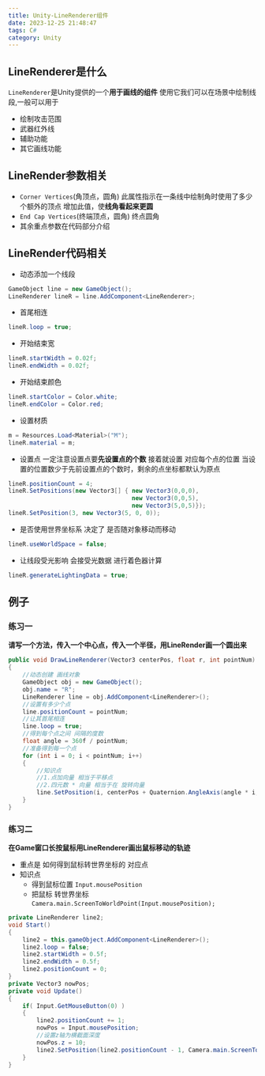 ```yaml
---
title: Unity-LineRenderer组件
date: 2023-12-25 21:48:47
tags: C#
category: Unity
---
```

## LineRenderer是什么
```LineRenderer```是Unity提供的一个**用于画线的组件**
使用它我们可以在场景中绘制线段,一般可以用于
- 绘制攻击范围
- 武器红外线
- 辅助功能
- 其它画线功能

## LineRender参数相关
- ```Corner Vertices```(角顶点，圆角)
此属性指示在一条线中绘制角时使用了多少个额外的顶点
增加此值，使**线角看起来更圆**
- ```End Cap Vertices```(终端顶点，圆角)
终点圆角
- 其余重点参数在代码部分介绍
## LineRender代码相关
- 动态添加一个线段
```C#
GameObject line = new GameObject();
LineRenderer lineR = line.AddComponent<LineRenderer>;
```
- 首尾相连
```C#
lineR.loop = true;
```
- 开始结束宽
```C#
lineR.startWidth = 0.02f;
lineR.endWidth = 0.02f;
```
- 开始结束颜色
```C#
lineR.startColor = Color.white;
lineR.endColor = Color.red;
```
- 设置材质
```C#
m = Resources.Load<Material>("M");
lineR.material = m;
```
- 设置点
一定注意设置点要**先设置点的个数**
接着就设置 对应每个点的位置
当设置的位置数少于先前设置点的个数时，剩余的点坐标都默认为原点
```C#
lineR.positionCount = 4;
lineR.SetPositions(new Vector3[] { new Vector3(0,0,0),
                                   new Vector3(0,0,5),
                                   new Vector3(5,0,5)});
lineR.SetPosition(3, new Vector3(5, 0, 0));
```
- 是否使用世界坐标系
决定了 是否随对象移动而移动
```C#
lineR.useWorldSpace = false;
```
- 让线段受光影响 会接受光数据 进行着色器计算
```C#
lineR.generateLightingData = true;
```

## 例子
### 练习一
**请写一个方法，传入一个中心点，传入一个半径，用LineRender画一个圆出来**
```C#
public void DrawLineRenderer(Vector3 centerPos, float r, int pointNum)
{
    //动态创建 画线对象
    GameObject obj = new GameObject();
    obj.name = "R";
    LineRenderer line = obj.AddComponent<LineRenderer>();
    //设置有多少个点
    line.positionCount = pointNum;
    //让其首尾相连
    line.loop = true;
    //得到每个点之间 间隔的度数
    float angle = 360f / pointNum;
    //准备得到每一个点
    for (int i = 0; i < pointNum; i++)
    {
        //知识点
        //1.点加向量 相当于平移点
        //2.四元数 * 向量 相当于在 旋转向量
        line.SetPosition(i, centerPos + Quaternion.AngleAxis(angle * i, Vector3.up) * Vector3.forward * r);
    }
}
```
### 练习二
**在Game窗口长按鼠标用LineRenderer画出鼠标移动的轨迹**
- 重点是 如何得到鼠标转世界坐标的 对应点 
- 知识点
    - 得到鼠标位置 ```Input.mousePosition```
    - 把鼠标 转世界坐标 ```Camera.main.ScreenToWorldPoint(Input.mousePosition);```
```C#
private LineRenderer line2;
void Start()
{
    line2 = this.gameObject.AddComponent<LineRenderer>();
    line2.loop = false;
    line2.startWidth = 0.5f;
    line2.endWidth = 0.5f;
    line2.positionCount = 0;
}
private Vector3 nowPos;
private void Update()
{
    if( Input.GetMouseButton(0) )
    {
        line2.positionCount += 1;
        nowPos = Input.mousePosition;
        //设置z轴为横截面深度
        nowPos.z = 10;
        line2.SetPosition(line2.positionCount - 1, Camera.main.ScreenToWorldPoint(nowPos));
    }
}
```